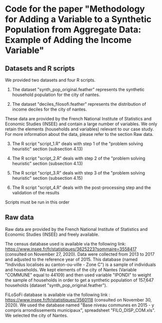 # Code for the paper "Methodology for Adding a Variable to a Synthetic Population from Aggregate Data: Example of Adding the Income Variable"

## Datasets and R scripts

We provided two datasets and four R scripts.

1) The dataset "synth_pop_original.feather" represents the synthetic household population for the city of nantes.

2) The dataset "deciles_filosofi.feather" represents the distribution of income deciles for the city of nantes.

These data are provided by the French National Institute of Statistics and Economic Studies (INSEE) and contain a large number of variables. We only retain the elements (households and variables) relevant to
our case study. For more information about the data, please refer to the section Raw data.

3) The R script "script_1.R"  deals with step 1 of the "problem solving heuristic" section (subsection 4.13)

4) The R script "script_2.R"  deals with step 2 of the "problem solving heuristic" section (subsection 4.13)

5) The R script "script_3.R"  deals with step 3 of the "problem solving heuristic" section (subsection 4.15)

6) The R script "script_4.R"  deals with the post-processing step and the validation of the results

Scripts must be run in this order

## Raw data

Raw data are provided by the French National Institute of Statistics and Economic Studies (INSEE) and freely available.

The census database used is available via the following link: https://www.insee.fr/fr/statistiques/3625223?sommaire=3558417 (consulted on November 27, 2020). Data were collected from 2013 to 2017 and adjusted to the reference year of 2015. This database (named "Individus localisés au canton-ou-ville - Zone C") is a sample of individuals and households. We kept elements of the city of Nantes (Variable "COMMUNE" equal to 44109) and then used variable "IPONDI" to weight the sample of households in order to get a synthetic population of 157,647 households (dataset "synth_pop_original.feather").

FiLoSoFi database is available via the following link : https://www.insee.fr/fr/statistiques/3560118 (consulted on November 30, 2020). We used the database named "Base niveau communes en 2015 - y compris arrondissements municipaux", spreadsheet "FILO_DISP_COM.xls". We selected the city of Nantes.
